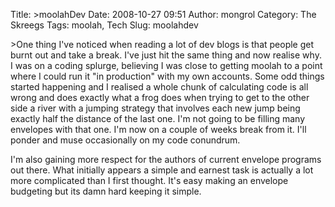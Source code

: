 Title: >moolahDev
Date: 2008-10-27 09:51
Author: mongrol
Category: The Skreegs
Tags: moolah, Tech
Slug: moolahdev

\>One thing I've noticed when reading a lot of dev blogs is that people
get burnt out and take a break. I've just hit the same thing and now
realise why. I was on a coding splurge, believing I was close to getting
moolah to a point where I could run it "in production" with my own
accounts. Some odd things started happening and I realised a whole chunk
of calculating code is all wrong and does exactly what a frog does when
trying to get to the other side a river with a jumping strategy that
involves each new jump being exactly half the distance of the last one.
I'm not going to be filling many envelopes with that one. I'm now on a
couple of weeks break from it. I'll ponder and muse occasionally on my
code conundrum.

I'm also gaining more respect for the authors of current envelope
programs out there. What initially appears a simple and earnest task is
actually a lot more complicated than I first thought. It's easy making
an envelope budgeting but its damn hard keeping it simple.
